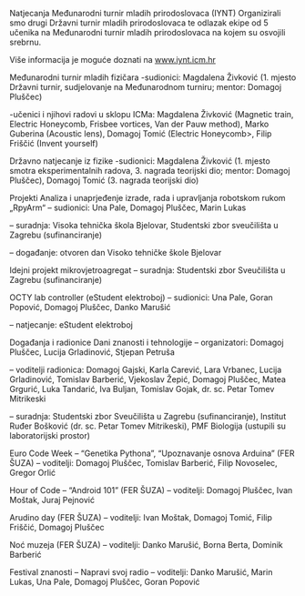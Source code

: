 Natjecanja
Međunarodni turnir mladih prirodoslovaca (IYNT)
Organizirali smo drugi Državni turnir mladih prirodoslovaca te odlazak ekipe od 5 učenika na Međunarodni turnir mladih prirodoslovaca na kojem su osvojili srebrnu.

Više informacija je moguće doznati na www.iynt.icm.hr

Međunarodni turnir mladih fizičara
-sudionici: Magdalena Živković (1. mjesto Državni turnir, sudjelovanje na Međunarodnom turniru; mentor: Domagoj Pluščec)

-učenici i njihovi radovi u sklopu ICMa:
Magdalena Živković (Magnetic train, Electric Honeycomb, Frisbee vortices, Van der Pauw method), Marko Guberina (Acoustic lens), Domagoj Tomić (Electric Honeycomb>, Filip Friščić (Invent yourself)

Državno natjecanje iz fizike
-sudionici: Magdalena Živković (1. mjesto smotra eksperimentalnih radova, 3. nagrada teorijski dio; mentor: Domagoj Pluščec), Domagoj Tomić (3. nagrada teorijski dio)

Projekti
Analiza i unaprjeđenje izrade, rada i upravljanja robotskom rukom „RpyArm“
 – sudionici: Una Pale, Domagoj Pluščec, Marin Lukas

– suradnja: Visoka tehnička škola Bjelovar, Studentski zbor sveučilišta u Zagrebu (sufinanciranje)

– događanje: otvoren dan Visoko tehničke škole Bjelovar

Idejni projekt mikrovjetroagregat
– suradnja: Studentski zbor Sveučilišta u Zagrebu (sufinanciranje)

OCTY lab controller (eStudent elektroboj)
 – sudionici: Una Pale, Goran Popović, Domagoj Pluščec, Danko Marušić

 – natjecanje: eStudent elektroboj

Događanja i radionice
Dani znanosti i tehnologije
 – organizatori: Domagoj Pluščec, Lucija Grladinović, Stjepan Petruša

 – voditelji radionica: Domagoj Gajski, Karla Carević, Lara Vrbanec, Lucija Grladinović, Tomislav Barberić, Vjekoslav Žepić, Domagoj Pluščec, Matea Grgurić, Luka Tandarić, Iva Buljan, Tomislav Gojak, dr. sc. Petar Tomev Mitrikeski

 – suradnja: Studentski zbor Sveučilišta u Zagrebu (sufinanciranje), Institut Ruđer Bošković (dr. sc. Petar Tomev Mitrikeski),
PMF Biologija (ustupili su laboratorijski prostor)

Euro Code Week – “Genetika Pythona”, “Upoznavanje osnova Arduina” (FER ŠUZA)
 – voditelji: Domagoj Pluščec, Tomislav Barberić, Filip Novoselec, Gregor Orlić

Hour of Code – “Android 101” (FER ŠUZA)
 – voditelji: Domagoj Pluščec, Ivan Moštak, Juraj Pejnović

Arudino day (FER ŠUZA)
 – voditelji: Ivan Moštak, Domagoj Tomić, Filip Friščić, Domagoj Pluščec

Noć muzeja (FER ŠUZA)
 – voditelji: Danko Marušić, Borna Berta, Dominik Barberić

Festival znanosti – Napravi svoj radio
 – voditelji: Danko Marušić, Marin Lukas, Una Pale, Domagoj Pluščec, Goran Popović